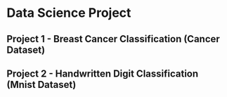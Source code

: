 # Data Science Project

## Project 1 - Breast Cancer Classification (Cancer Dataset)

## Project 2 - Handwritten Digit Classification (Mnist Dataset)
